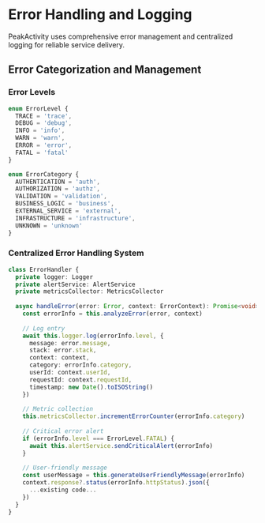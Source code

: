 # Error Handling and Logging

PeakActivity uses comprehensive error management and centralized logging for reliable service delivery.

## Error Categorization and Management

### Error Levels
```typescript
enum ErrorLevel {
  TRACE = 'trace',
  DEBUG = 'debug', 
  INFO = 'info',
  WARN = 'warn',
  ERROR = 'error',
  FATAL = 'fatal'
}

enum ErrorCategory {
  AUTHENTICATION = 'auth',
  AUTHORIZATION = 'authz',
  VALIDATION = 'validation',
  BUSINESS_LOGIC = 'business',
  EXTERNAL_SERVICE = 'external',
  INFRASTRUCTURE = 'infrastructure',
  UNKNOWN = 'unknown'
}
```

### Centralized Error Handling System
```typescript
class ErrorHandler {
  private logger: Logger
  private alertService: AlertService
  private metricsCollector: MetricsCollector
  
  async handleError(error: Error, context: ErrorContext): Promise<void> {
    const errorInfo = this.analyzeError(error, context)
    
    // Log entry
    await this.logger.log(errorInfo.level, {
      message: error.message,
      stack: error.stack,
      context: context,
      category: errorInfo.category,
      userId: context.userId,
      requestId: context.requestId,
      timestamp: new Date().toISOString()
    })
    
    // Metric collection
    this.metricsCollector.incrementErrorCounter(errorInfo.category)
    
    // Critical error alert
    if (errorInfo.level === ErrorLevel.FATAL) {
      await this.alertService.sendCriticalAlert(errorInfo)
    }
    
    // User-friendly message
    const userMessage = this.generateUserFriendlyMessage(errorInfo)
    context.response?.status(errorInfo.httpStatus).json({
      ...existing code...
    })
  }
}
```
